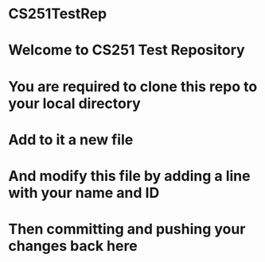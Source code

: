 # CS251TestRep
# Welcome to CS251 Test Repository
# You are required to clone this repo to your local directory
# Add to it a new file
# And modify this file by adding a line with your name and ID
# Then committing and pushing your changes back here
